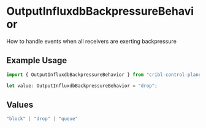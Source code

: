 # OutputInfluxdbBackpressureBehavior

How to handle events when all receivers are exerting backpressure

## Example Usage

```typescript
import { OutputInfluxdbBackpressureBehavior } from "cribl-control-plane/models";

let value: OutputInfluxdbBackpressureBehavior = "drop";
```

## Values

```typescript
"block" | "drop" | "queue"
```